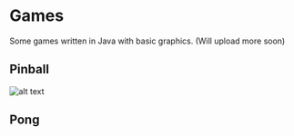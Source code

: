 # Games
Some games written in Java with basic graphics. (Will upload more soon)

## Pinball
![alt text](https://github.com/geeky-bit/Games_in_Java__Pinball-Pong-/blob/master/Arcade_game__Pong/pong-output.gif)

## Pong
